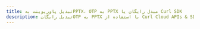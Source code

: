 ---title: تبدیل پاورپوینت بهPPTX، OTP به PPTX مبدل رایگان یا Curl SDKdescription: تبدیل رایگانOTP به PPTX با استفاده از Curl Cloud APIs & SDK. همچنین اسناد Microsoft PowerPoint را در Cloud ایجاد، ویرایش و رندر کنید.---